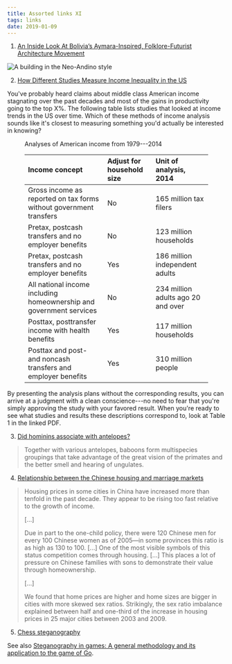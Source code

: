 ```yaml
---
title: Assorted links XI
tags: links
date: 2019-01-09
---
```


1. [An Inside Look At Bolivia’s Aymara-Inspired, Folklore-Futurist Architecture Movement](http://remezcla.com/features/culture/an-inside-look-at-bolivias-aymara-inspired-folklor-futurist-architecture-movement-2/)

![A building in the Neo-Andino style](/images/bolivia-architecture-resized.jpg)

2. [How Different Studies Measure Income Inequality in the US](https://www.urban.org/sites/default/files/publication/99455/how_different_studies_measure_income_inequality.pdf)

You've probably heard claims about middle class American income stagnating over the past decades and most of the gains in productivity going to the top X%. The following table lists studies that looked at income trends in the US over time. Which of these methods of income analysis sounds like it's closest to measuring something you'd actually be interested in knowing?

<figure>
<figcaption>Analyses of American income from 1979---2014</figcaption>

| Income concept                                                      | Adjust for household size | Unit of analysis, 2014             |
| :-----------------------------------------------------------------  | :--                       | :-----------------------           |
| Gross income as reported on tax forms without government transfers  | No                        | 165 million tax filers             |
| Pretax, postcash transfers and no employer benefits                 | No                        | 123 million households             |
| Pretax, postcash transfers and no employer benefits                 | Yes                       | 186 million independent adults     |
| All national income including homeownership and government services | No                        | 234 million adults ago 20 and over |
| Posttax, posttransfer income with health benefits                   | Yes                       | 117 million households             |
| Posttax and post- and noncash transfers and employer benefits       | Yes                       | 310 million people                 |
</figure>

By presenting the analysis plans without the corresponding results, you can arrive at a judgment with a clean conscience---no need to fear that you're simply approving the study with your favored result. When you're ready to see what studies and results these descriptions correspond to, look at Table 1 in the linked PDF.

3. [Did hominins associate with antelopes?](http://johnhawks.net/weblog/reviews/behavior/predation/badenhorst-anti-predator-associations-2019.html)

<blockquote>
Together with various antelopes, baboons form multispecies groupings that take advantage of the great vision of the primates and the better smell and hearing of ungulates.
</blockquote>

4. [Relationship between the Chinese housing and marriage markets](https://voxdev.org/topic/macroeconomics-growth/relationship-between-chinese-housing-and-marriage-markets)

<blockquote>
Housing prices in some cities in China have increased more than tenfold in the past decade. They appear to be rising too fast relative to the growth of income.

[...] 

Due in part to the one-child policy, there were 120 Chinese men for every 100 Chinese women as of 2005—in some provinces this ratio is as high as 130 to 100. [...] One of the most visible symbols of this status competition comes through housing. [...] This places a lot of pressure on Chinese families with sons to demonstrate their value through homeownership.

[...]

We found that home prices are higher and home sizes are bigger in cities with more skewed sex ratios. Strikingly, the sex ratio imbalance explained between half and one-third of the increase in housing prices in 25 major cities between 2003 and 2009.
</blockquote>

5. [Chess steganography](https://incoherency.co.uk/chess-steg/)

See also [Steganography in games: A general methodology and its application to the game of Go](https://www.sciencedirect.com/science/article/pii/S0167404805002002).

<!--more-->
